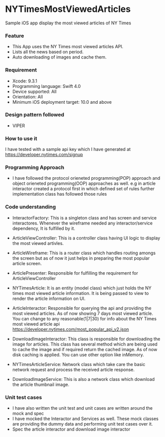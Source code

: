 # NYTimesMostViewedArticles
Sample iOS app display the most viewed articles of NY Times

### Feature ###
* This App uses the NY Times most viewed articles API.
* Lists all the news based on period.
* Auto downloading of images and cache them.

### Requirement ###
* Xcode: 9.3.1
* Programming language: Swift 4.0
* Device supported: All 
* Orientation:  All
* Minimum iOS deployment target: 10.0 and above


### Design pattern followed ###
* VIPER

### How to use it ###
I have tested with a sample api key which I have generated at https://developer.nytimes.com/signup

### Programming Approach ###
* I have followed the protocol orieneted programming(POP) approach and object orieneted programming(OOP) approaches as well. e.g in article interactor created a protocol first in which defined set of rules further implementation class has followed those rules

### Code understanding ###

* InteractorFactory: This is a singleton class and has screen and service interactores. Whenever the wireframe needed any interactor/service dependency, It is fulfilled by it.

* ArticleViewController: This is a controller class having UI logic to display the most viewed artivles.  

* ArticleWireframe: This is a router class which handles routing amongs the screen but as of now it just helps in preparing the most popular article screen.

* ArticlePresenter: Responsible for fulfilling the requirement for ArticleViewController

* NYTimesArticle: It is an entity (model class) which just holds the NY times most viewed article information. It is being passed to view to render the article information on UI. 

* ArticleInteractor: Responsible for querying the api and providing the most viewed articles. As of now showing 7 days most viewed article. You can change to any reasonable(1|7|30) for info about the NY Times most viewed article api https://developer.nytimes.com/most_popular_api_v2.json

* DownloadImageInteractor: This class is responsible for downloading the image for articles. This class has several method which are being used to cache the image and if required return the cached image. As of now disk caching is applied. You can use other option like inMemory.

* NYTimesArticleService: Network class which take care the basic network request and process the received article response.

* DownloadImageService: This is also a network class which download the article thumbnail image.


### Unit test cases ###
 * I have also written the unit test and unit cases are written around the mock and spec 
 * I have mocked the Interactor and Services as well. These mock classes are providing the dummy data and performing unit test cases over it.
 * Spec the article interactor and download image interactor
 

